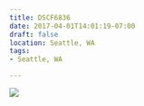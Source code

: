 ```yaml
---
title: DSCF6836
date: 2017-04-01T14:01:19-07:00
draft: false
location: Seattle, WA
tags:
- Seattle, WA

---
```

![](https://d17enza3bfujl8.cloudfront.net/DSCF6836.jpg)
